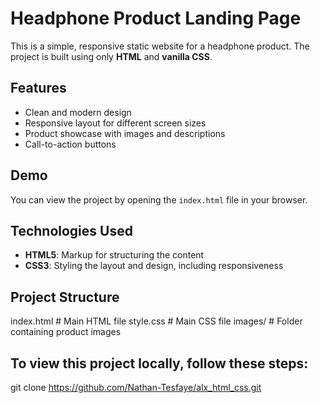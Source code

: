 # Headphone Product Landing Page

This is a simple, responsive static website for a headphone product. The project is built using only **HTML** and **vanilla CSS**.

## Features

- Clean and modern design
- Responsive layout for different screen sizes
- Product showcase with images and descriptions
- Call-to-action buttons

## Demo

You can view the project by opening the `index.html` file in your browser.

## Technologies Used

- **HTML5**: Markup for structuring the content
- **CSS3**: Styling the layout and design, including responsiveness

## Project Structure

 index.html       # Main HTML file
 style.css        # Main CSS file
 images/          # Folder containing product  images

## To view this project locally, follow these steps:

git clone https://github.com/Nathan-Tesfaye/alx_html_css.git
